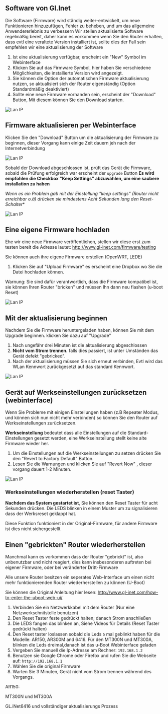 
## Software von Gl.Inet

Die Software (Firmware) wird ständig weiter-entwickelt, um neue Funktionieren hinzuzufügen, Fehler zu beheben, und um das allgemeine Anwendererlebnis zu verbessern
Wir stellen aktualisierte Software regelmäßig bereit, daher kann es vorkommen wenn Sie den Router erhalten, dass evtl eine veraltete Version installiert ist, sollte dies der Fall sein
empfehlen wir eine aktualisierung der Software

1. Ist eine aktualisierung verfügbar, erscheint ein "New" Symbol im Webinterface
2. Klicken Sie auf das Firmware Symbol, hier haben Sie verschiedene Möglichkeiten, die installierte Version wird angezeigt.
3. Sie können die Option der automatischen Firmware aktualisierung nutzen, so aktualisiert sich der Router eigenständig (Option Standardmäßig deaktiviert)
4. Sollte eine neue Firmware vorhanden sein, erscheint der "Download" Button, Mit diesem können Sie den Download starten.



![Lan IP](src/firmware.png)

## Firmware aktualisieren per Webinterface

Klicken Sie den "Download" Button um die aktualisierung der Firmware zu beginnen, dieser Vorgang kann einige Zeit dauern jeh nach der Internetverbindung

![Lan IP](src/firmware1.png)

Sobald der Download abgeschlossen ist, prüft das Gerät die Firmware, sobald die Prüfung erfolgreich war erscheint der `upgrade` Button 
**Es wird empfohlen die Checkbox "Keep Settings" abzuwählen, um eine saubere installation zu haben**

*Wenn es ein Problem gab mit der Einstellung "keep settings" (Router nicht erreichbar o.ä) drücken sie mindestens Acht Sekunden lang den Reset-Schalter**

![Lan IP](src/firmware2.png)

## Eine eigene Firmware hochladen

Ehe wir eine neue Firmware veröffentlichen, stellen wir diese erst zum testen bereit die Adresse lautet: http://www.gl-inet.com/firmware/testing

Sie können auch ihre eigene Firmware erstellen (OpenWRT, LEDE)

1. Klicken Sie auf "Upload Firmware" es erscheint eine Dropbox wo Sie die Datei hochladen können.

Warnung: Sie sind dafür verantwortlich, dass die Firmware kompatibel ist, sie können Ihren Router "bricken" und müssen Ihn dann neu flashen (u-boot Reset)

![Lan IP](src/firmware3.png)

##  Mit der aktualisierung beginnen

Nachdem Sie die Firmware heruntergeladen haben, können Sie mit dem Upgrade beginnen. klicken Sie dazu auf "Upgrade"

1. Nach ungefähr drei Minuten ist die aktualisierung abgeschlossen
2. **Nicht vom Strom trennen.** falls dies passiert, ist unter Umständen das Gerät defekt "gebricked".
3. Nach der aktualisierung müssen Sie sich erneut verbinden, Evtl wird das WLan Kennwort zurückgesetzt auf das standard Kennwort.

![Lan IP](src/firmware4.png)

## Gerät auf Werkseinstellungen zurücksetzen (webinterface)

Wenn Sie Probleme mit einigen Einstellungen haben (z.B Repeater Modus, und können sich nun nicht mehr verbinden) so können Sie den Router auf Werkseinstellungen zurücksetzen.

**Werkseinstellung** bedeutet dass alle Einstellungen auf die Standard-Einstellungen gesetzt werden, eine Werkseinstellung stellt keine alte Firmware wieder her.

1. Um die Einstellungen auf die Werkseinstellungen zu setzen drücken Sie den "Revert to Factory Default" Button.
2. Lesen Sie die Warnungen und klicken Sie auf "Revert Now" , dieser vorgang dauert 1-2 Minuten.

![Lan IP](src/firmware5.png)

### Werkseinstellungen wiederherstellen (reset Taster)

**Nachdem das System gestartet ist**, Sie können den Reset Taster für acht Sekunden drücken. Die LEDS blinken in einem Muster um zu signalisieren dass der Werksreset geklappt hat. 

Diese Funktion funktioniert  in der Original-Firmware, für andere Firmware ist dies nicht sichergestellt

## Einen "gebrickten" Router wiederherstellen

Manchmal kann es vorkommen dass der Router "gebrickt" ist, also unbenutzbar und nicht reagiert, dies kann insbesonderen auftreten bei eigener Firmware, oder bei veränderter Dritt-Firmware

Alle unsere Router besitzen ein seperates Web-Interface um einen nicht mehr funktionierenden Router wiederherstellen zu können
(U-Boot)

Sie können die Original Anleitung hier lesen: http://www.gl-inet.com/how-to-enter-the-uboot-web-ui/ 

1. Verbinden Sie ein Netzwerkkabel mit dem Router (Nur eine Netzwerkschnitstelle benutzen)
2. Den Reset Taster feste gedrückt halten; danach Strom anschließen 
3. Die LEDS fangen das blinken an, Siehe Videos für Details (Reset Taster gedrückt halten)
4. Den Reset taster loslassen sobald die Leds `5` mal geblinkt haben für die Modelle: AR150, AR300M and 6416. Für den MT300N und MT300A, blinken die Leds dreimal,danach ist das u-Boot Webinterface geladen
5. Vergeben Sie manuell die Ip-Adresse am Rechner: `192.168.1.2`
6. Benutzen sie Google Chrome oder Firefox und rufen Sie die Webseite auf: `http://192.168.1.1`
7. Wählen Sie die original Firmware
8. Warten Sie 3 Minuten, Gerät nicht vom Strom trennen während des Vorgangs.

AR150:

[](https://youtu.be/vuMCaIub7K8)

MT300N und MT300A

[](https://youtu.be/RETQdRS1cLY)

GL.iNet6416 und vollständiger aktualisierungs Prozess

[](https://youtu.be/-E8EvDnJq0c)
